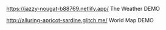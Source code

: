 https://jazzy-nougat-b88769.netlify.app/ The Weather DEMO

http://alluring-apricot-sardine.glitch.me/ World Map DEMO
